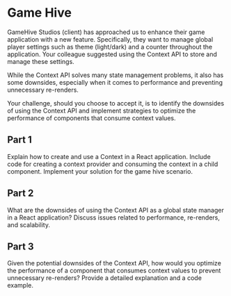 # Game Hive

GameHive Studios (client) has approached us to enhance their game application with a new feature. Specifically, they want to manage global player settings such as theme (light/dark) and a counter throughout the application. Your colleague suggested using the Context API to store and manage these settings.

While the Context API solves many state management problems, it also has some downsides, especially when it comes to performance and preventing unnecessary re-renders.

Your challenge, should you choose to accept it, is to identify the downsides of using the Context API and implement strategies to optimize the performance of components that consume context values.

## Part 1

Explain how to create and use a Context in a React application. Include code for creating a context provider and consuming the context in a child component. Implement your solution for the game hive scenario.

## Part 2

What are the downsides of using the Context API as a global state manager in a React application? Discuss issues related to performance, re-renders, and scalability.

## Part 3

Given the potential downsides of the Context API, how would you optimize the performance of a component that consumes context values to prevent unnecessary re-renders? Provide a detailed explanation and a code example.
